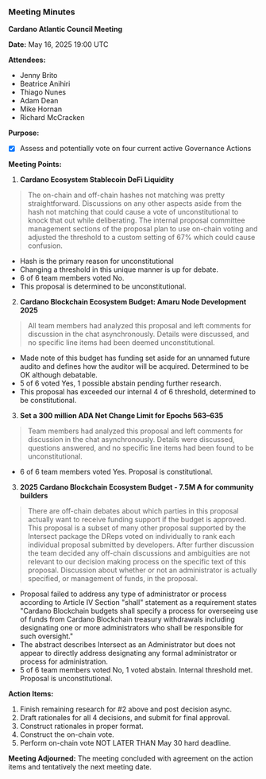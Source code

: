 ### Meeting Minutes

**Cardano Atlantic Council Meeting**

**Date:** May 16, 2025 19:00 UTC

**Attendees:** 
- Jenny Brito
- Beatrice Anihiri
- Thiago Nunes
- Adam Dean
- Mike Hornan
- Richard McCracken

**Purpose:** 
- [x] Assess and potentially vote on four current active Governance Actions


**Meeting Points:**

1. **Cardano Ecosystem Stablecoin DeFi Liquidity**

> The on-chain and off-chain hashes not matching was pretty straightforward. Discussions on any other aspects aside from the hash not matching that could cause a vote of unconstitutional to knock that out while deliberating. The internal proposal committee management sections of the proposal plan to use on-chain voting and adjusted the threshold to a custom setting of 67% which could cause confusion.

 - Hash is the primary reason for unconstitutional
 - Changing a threshold in this unique manner is up for debate.
 - 6 of 6 team members voted No.
 - This proposal is determined to be unconstitutional.

2. **Cardano Blockchain Ecosystem Budget: Amaru Node Development 2025**
> All team members had analyzed this proposal and left comments for discussion in the chat asynchronously. Details were discussed, and no specific line items had been deemed unconstitutional.

 - Made note of this budget has funding set aside for an unnamed future audito and defines how the auditor will be acquired. Determined to be OK although debatable.
 - 5 of 6 voted Yes, 1 possible abstain pending further research.
 - This proposal has exceeded our internal 4 of 6 threshold, determined to be constitutional.

3. **Set a 300 million ADA Net Change Limit for Epochs 563–635**
> Team members had analyzed this proposal and left comments for discussion in the chat asynchronously. Details were discussed, questions answered, and no specific line items had been found to be unconstitutional.

 - 6 of 6 team members voted Yes. Proposal is constitutional.

3. **2025 Cardano Blockchain Ecosystem Budget - 7.5M ₳ for community builders**
> There are off-chain debates about which parties in this proposal actually want to receive funding support if the budget is approved. This proposal is a subset of many other proposal supported by the Intersect package the DReps voted on individually to rank each individual proposal submitted by developers. After further discussion the team decided any off-chain discussions and ambiguities are not relevant to our decision making process on the specific text of this proposal. 
> Discussion about whether or not an administrator is actually specified, or management of funds, in the proposal.


 - Proposal failed to address any type of administrator or process according to Article IV Section "shall" statement as a requirement states "Cardano Blockchain budgets shall specify a process for overseeing use of funds from Cardano Blockchain treasury withdrawals including designating one or more administrators who shall be responsible for such oversight."
 - The abstract describes Intersect as an Administrator but does not appear to directly address designating any formal administrator or process for administration.
 - 5 of 6 team members voted No, 1 voted abstain. Internal threshold met. Proposal is unconstitutional.

**Action Items:**
1. Finish remaining research for #2 above and post decision async.
2. Draft rationales for all 4 decisions, and submit for final approval.
3. Construct rationales in proper format.
4. Construct the on-chain vote.
4. Perform on-chain vote NOT LATER THAN May 30 hard deadline.

**Meeting Adjourned:**
The meeting concluded with agreement on the action items and tentatively the next meeting date.
